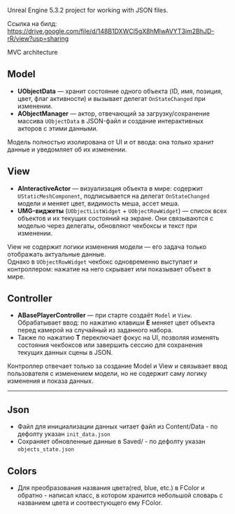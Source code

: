 Unreal Engine 5.3.2 project for working with JSON files.

Ссылка на билд: https://drive.google.com/file/d/148B1DXWCl5gX8hMlwAVYT3im2BhJD-rR/view?usp=sharing

MVC architecture

## Model

- **UObjectData** — хранит состояние одного объекта (ID, имя, позиция, цвет, флаг активности) и вызывает делегат `OnStateChanged` при изменении.
- **AObjectManager** — актор, отвечающий за загрузку/сохранение массива `UObjectData` в JSON-файл и создание интерактивных акторов с этими данными.

Модель полностью изолирована от UI и от ввода: она только хранит данные и уведомляет об их изменении.

## View

- **AInteractiveActor** — визуализация объекта в мире: содержит `UStaticMeshComponent`, подписывается на делегат `OnStateChanged` модели и меняет цвет, видимость меша, ассет меша.
- **UMG-виджеты** (`UObjectListWidget` + `UObjectRowWidget`) — список всех объектов и их текущих состояний на экране. Они связываются с моделью через делегаты, обновляют чекбоксы и текст при изменении.

View не содержит логики изменения модели — его задача только отображать актуальные данные.  
Однако в `UObjectRowWidget` чекбокс одновременно выступает и контроллером: нажатие на него скрывает или показывает объект в мире.

## Controller

- **ABasePlayerController** — при старте создаёт `Model` и `View`. Обрабатывает ввод: по нажатию клавиши **E** меняет цвет объекта перед камерой на случайный из заданного набора.
- Также по нажатию **T** переключает фокус на UI, позволяя изменять состояния чекбоксов или завершить сессию для сохранения текущих данных сцены в JSON.

Контроллер отвечает только за создание Model и View и связывает ввод пользователя с изменением модели, но не содержит саму логику изменения и показа данных.

---

## Json

- Файл для инициализации данных читает файл из Content/Data - по дефолту указан `init_data.json`
- Сохраняет обновленные данные в Saved/ - по дефолту указан `objects_state.json`

## Colors
- Для преобразования названия цвета(red, blue, etc.) в FColor и обратно - написал класс, в котором хранится небольшой словарь с названием цвета и соотвестующего ему FColor.
